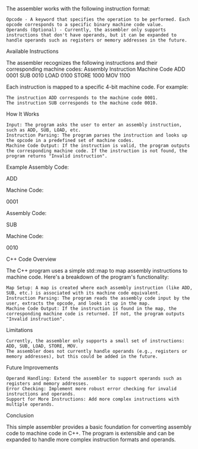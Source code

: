 The assembler works with the following instruction format:

    Opcode - A keyword that specifies the operation to be performed. Each opcode corresponds to a specific binary machine code value.
    Operands (Optional) - Currently, the assembler only supports instructions that don't have operands, but it can be expanded to handle operands such as registers or memory addresses in the future.

Available Instructions

The assembler recognizes the following instructions and their corresponding machine codes:
Assembly Instruction	Machine Code
ADD	0001
SUB	0010
LOAD	0100
STORE	1000
MOV	1100

Each instruction is mapped to a specific 4-bit machine code. For example:

    The instruction ADD corresponds to the machine code 0001.
    The instruction SUB corresponds to the machine code 0010.

How It Works

    Input: The program asks the user to enter an assembly instruction, such as ADD, SUB, LOAD, etc.
    Instruction Parsing: The program parses the instruction and looks up the opcode in a predefined set of machine codes.
    Machine Code Output: If the instruction is valid, the program outputs the corresponding machine code. If the instruction is not found, the program returns "Invalid instruction".

Example
Assembly Code:

ADD

Machine Code:

0001

Assembly Code:

SUB

Machine Code:

0010

C++ Code Overview

The C++ program uses a simple std::map to map assembly instructions to machine code. Here's a breakdown of the program's functionality:

    Map Setup: A map is created where each assembly instruction (like ADD, SUB, etc.) is associated with its machine code equivalent.
    Instruction Parsing: The program reads the assembly code input by the user, extracts the opcode, and looks it up in the map.
    Machine Code Output: If the instruction is found in the map, the corresponding machine code is returned. If not, the program outputs "Invalid instruction".

Limitations

    Currently, the assembler only supports a small set of instructions: ADD, SUB, LOAD, STORE, MOV.
    The assembler does not currently handle operands (e.g., registers or memory addresses), but this could be added in the future.

Future Improvements

    Operand Handling: Extend the assembler to support operands such as registers and memory addresses.
    Error Checking: Implement more robust error checking for invalid instructions and operands.
    Support for More Instructions: Add more complex instructions with multiple operands.

Conclusion

This simple assembler provides a basic foundation for converting assembly code to machine code in C++. The program is extensible and can be expanded to handle more complex instruction formats and operands.